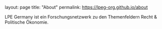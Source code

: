 layout: page
title: "About"
permalink: https://lpeg-org.github.io/about


LPE Germany ist ein Forschungsnetzwerk zu den Themenfeldern Recht & Politische Ökonomie.
